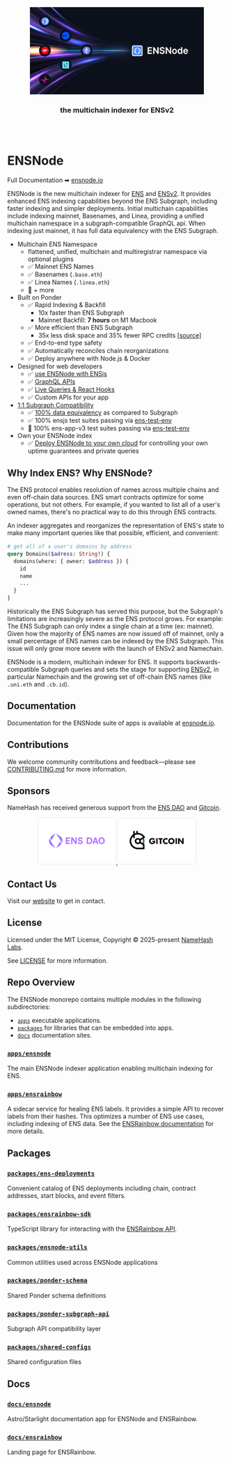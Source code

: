 <!-- VERTICAL WHITESPACE -->

<br>
<br>

<!-- BANNER IMAGE -->

<p align="center">
  <a href="https://ensnode.io">
    <picture>
      <source media="(prefers-color-scheme: dark)" srcset=".github/banner.png">
      <img alt="ENSNode" src=".github/banner.png" width="auto" height="200">
    </picture>
  </a>
</p>

<!-- TAGLINE -->
<h3 align="center">
  the multichain indexer for ENSv2
</h3>

<!-- VERTICAL WHITESPACE -->

<br>
<br>

# ENSNode

Full Documentation ➡︎ [ensnode.io](https://ensnode.io)

ENSNode is the new multichain indexer for [ENS](https://ens.domains/) and [ENSv2](https://roadmap.ens.domains/roadmap/). It provides enhanced ENS indexing capabilities beyond the ENS Subgraph, including faster indexing and simpler deployments. Initial multichain capabilities include indexing mainnet, Basenames, and Linea, providing a unified multichain namespace in a subgraph-compatible GraphQL api. When indexing just mainnet, it has full data equivalency with the ENS Subgraph.

- Multichain ENS Namespace
  - flattened, unified, multichain and multiregistrar namespace via optional plugins
  - ✅ Mainnet ENS Names
  - ✅ Basenames (`.base.eth`)
  - ✅ Linea Names (`.linea.eth`)
  - 🚧 + more
- Built on Ponder
  - ✅ Rapid Indexing & Backfill
    - 10x faster than ENS Subgraph
    - Mainnet Backfill: **7 hours** on M1 Macbook
  - ✅ More efficient than ENS Subgraph
    - 35x less disk space and 35% fewer RPC credits [[source]](https://ponder.sh/docs/why-ponder)
  - ✅ End-to-end type safety
  - ✅ Automatically reconciles chain reorganizations
  - ✅ Deploy anywhere with Node.js & Docker
- Designed for web developers
  - ✅ [use ENSNode with ENSjs](https://www.ensnode.io/ensnode/usage/with-ensjs/)
  - ✅ [GraphQL APIs](https://ensnode.io/ensnode/usage/api/)
  - ✅ [Live Queries & React Hooks](https://ponder.sh/docs/query/client)
  - ✅ Custom APIs for your app
- [1:1 Subgraph Compatibility](https://www.ensnode.io/ensnode/reference/subgraph-compatibility/)
  - ✅ [100% data equivalency](https://github.com/namehash/ens-subgraph-transition-tools) as compared to Subgraph
  - ✅ 100% ensjs test suites passing via [ens-test-env](https://github.com/namehash/ens-test-env)
  - 🚧 100% ens-app-v3 test suites passing via [ens-test-env](https://github.com/namehash/ens-test-env)
- Own your ENSNode index
  - ✅ [Deploy ENSNode to your own cloud](https://ensnode.io/ensnode/deploying/) for controlling your own uptime guarantees and private queries

## Why Index ENS? Why ENSNode?

The ENS protocol enables resolution of names across multiple chains and even off-chain data sources. ENS smart contracts optimize for some operations, but not others. For example, if you wanted to list all of a user's owned names, there's no practical way to do this through ENS contracts.

An indexer aggregates and reorganizes the representation of ENS's state to make many important queries like that possible, efficient, and convenient:

```graphql
# get all of a user's domains by address
query Domains($adress: String!) {
  domains(where: { owner: $address }) {
    id
    name
    ...
  }
}
```

Historically the ENS Subgraph has served this purpose, but the Subgraph's limitations are increasingly severe as the ENS protocol grows. For example: The ENS Subgraph can only index a single chain at a time (ex: mainnet). Given how the majority of ENS names are now issued off of mainnet, only a small percentage of ENS names can be indexed by the ENS Subgraph. This issue will only grow more severe with the launch of ENSv2 and Namechain.

ENSNode is a modern, multichain indexer for ENS. It supports backwards-compatible Subgraph queries and sets the stage for supporting [ENSv2](https://roadmap.ens.domains/roadmap/), in particular Namechain and the growing set of off-chain ENS names (like `.uni.eth` and `.cb.id`).

## Documentation

Documentation for the ENSNode suite of apps is available at [ensnode.io](https://ensnode.io).

## Contributions

We welcome community contributions and feedback—please see [CONTRIBUTING.md](CONTRIBUTING.md) for more information.

## Sponsors

NameHash has received generous support from the [ENS DAO](https://ensdao.org/) and [Gitcoin](https://www.gitcoin.co/).

<p align="middle">
  <a href="https://ensdao.org/" target="_blank">
    <img src="./docs/ensnode.io/public/ensdao.png" width="180">
  </a>
  <a href="https://www.gitcoin.co/" target="_blank">
    <img src="./docs/ensnode.io/public/gitcoin.png" width="180">
  </a>
</p>

## Contact Us

Visit our [website](https://namehashlabs.org/) to get in contact.

## License

Licensed under the MIT License, Copyright © 2025-present [NameHash Labs](https://namehashlabs.org).

See [LICENSE](./LICENSE) for more information.

## Repo Overview

The ENSNode monorepo contains multiple modules in the following subdirectories:

- [`apps`](apps) executable applications.
- [`packages`](packages) for libraries that can be embedded into apps.
- [`docs`](docs) documentation sites.

### [`apps/ensnode`](apps/ensnode)

The main ENSNode indexer application enabling multichain indexing for ENS.

### [`apps/ensrainbow`](apps/ensrainbow)

A sidecar service for healing ENS labels. It provides a simple API to recover labels from their hashes. This optimizes a number of ENS use cases, including indexing of ENS data. See the [ENSRainbow documentation](apps/ensrainbow/README.md) for more details.

## Packages

### [`packages/ens-deployments`](packages/ens-deployments)

Convenient catalog of ENS deployments including chain, contract addresses, start blocks, and event filters.

### [`packages/ensrainbow-sdk`](packages/ensrainbow-sdk)

TypeScript library for interacting with the [ENSRainbow API](apps/ensrainbow).

### [`packages/ensnode-utils`](packages/ensnode-utils)

Common utilities used across ENSNode applications

### [`packages/ponder-schema`](packages/ponder-schema)

Shared Ponder schema definitions

### [`packages/ponder-subgraph-api`](packages/ponder-subgraph-api)

Subgraph API compatibility layer

### [`packages/shared-configs`](packages/shared-configs)

Shared configuration files

## Docs

### [`docs/ensnode`](docs/ensnode.io/)

Astro/Starlight documentation app for ENSNode and ENSRainbow.

### [`docs/ensrainbow`](docs/ensrainbow.io/)

Landing page for ENSRainbow.
